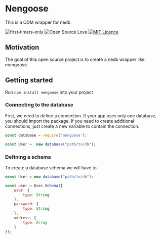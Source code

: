# Nengoose

This is a ODM wrapper for nedb.

![first-timers-only](https://img.shields.io/badge/first--timers--only-friendly-blue.svg?style=flat-square)
![Open Source Love](https://badges.frapsoft.com/os/v1/open-source.svg?v=103)
[![MIT Licence](https://badges.frapsoft.com/os/mit/mit.svg?v=103)](https://opensource.org/licenses/mit-license.php)

## Motivation   
The goal of this open source project is to create a nedb wrapper like mongoose.

## Getting started
Run `npm install nengoose` into your project

### Connecting to the database
First, we need to define a connection. If your app uses only one database, you should import the package. If you need to create additional connections, just create a new variable to contain the connection.

```js
const database = require('nengoose');

const User =  new database("path/to/db");
```

### Defining a schema
To create a database schema we will have to 

```js
const User = new database("path/to/db");

const user = User.Schema({
    user: {
        type: String
    },
    password: {
        type: String
    },
    address: {
        type: Array
    }
});
```